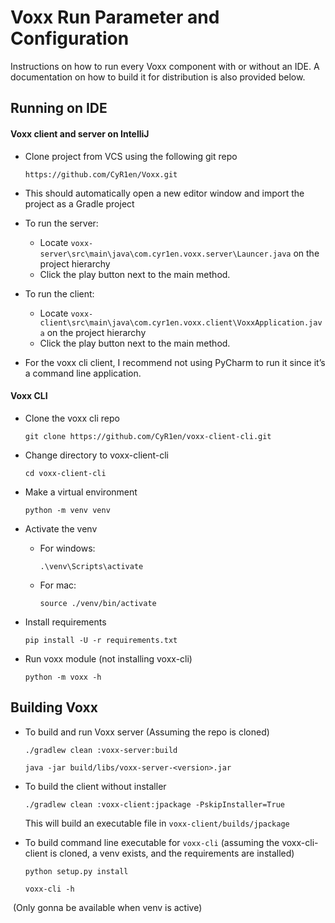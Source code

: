 # Voxx Run Parameter and Configuration

Instructions on how to run every Voxx component with or without an IDE. A documentation on how to build it for distribution is also provided below.

## Running on IDE

#### Voxx client and server on IntelliJ

- Clone project from VCS using the following git repo

  ```
  https://github.com/CyR1en/Voxx.git
  ```

- This should automatically open a new editor window and import the project as a Gradle project

- To run the server:

  - Locate `voxx-server\src\main\java\com.cyr1en.voxx.server\Launcer.java` on the project hierarchy 
  - Click the play button next to the main method.

- To run the client:

  - Locate `voxx-client\src\main\java\com.cyr1en.voxx.client\VoxxApplication.java` on the project hierarchy 
  - Click the play button next to the main method.

- For the voxx cli client, I recommend not using PyCharm to run it since it’s a command line application.

#### Voxx CLI

- Clone the voxx cli repo

  ```
  git clone https://github.com/CyR1en/voxx-client-cli.git
  ```

- Change directory to voxx-client-cli

  ```
  cd voxx-client-cli
  ```

- Make a virtual environment

  ```
  python -m venv venv
  ```

- Activate the venv

  - For windows:

    ```
    .\venv\Scripts\activate
    ```

  - For mac:

    ```
    source ./venv/bin/activate
    ```

- Install requirements

  ```
  pip install -U -r requirements.txt
  ```

- Run voxx module (not installing voxx-cli)

  ```
  python -m voxx -h
  ```

## Building Voxx

- To build and run Voxx server (Assuming the repo is cloned)

  ```
  ./gradlew clean :voxx-server:build
  
  java -jar build/libs/voxx-server-<version>.jar
  ```

- To build the client without installer

  ```
  ./gradlew clean :voxx-client:jpackage -PskipInstaller=True
  ```

  This will build an executable file in `voxx-client/builds/jpackage`

- To build command line executable for `voxx-cli` (assuming the voxx-cli-client is cloned, a venv exists, and the requirements are installed)

  ```
  python setup.py install
  
  voxx-cli -h
  ```

​		(Only gonna be available when venv is active)